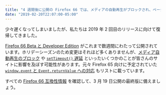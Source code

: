 ```yaml
---
title: "4 週間後に公開の Firefox 66 では、メディアの自動再生がブロックされ、ページ読み込み中にタイマーが先送りされます"
date: "2019-02-20T22:07:00-05:00"
---
```

少々遅くなってしまいましたが、私たちは 2019 年 2 回目のリリースに向けて復帰してきました。

[Firefox 66 Beta と Developer Edition](https://www.mozilla.org/firefox/channel/desktop/) がこれまで数週間にわたって公開されています。ホリデーシーズンのため変更はそれほど多くありませんが、[メディア自動再生のブロック](https://www.fxsitecompat.com/ja/docs/2019/audible-media-s-autoplay-is-now-blocked-by-default/) や [`setTimeout()` 遅延](https://www.fxsitecompat.com/ja/docs/2019/settimeout-and-setinterval-are-now-deferred-during-page-load/) といったいくつかのことが皆さんのサイトに影響を及ぼす可能性があります。元々 Firefox 65 向けに予定されていた [`window.event` と `Event.returnValue` への対応](https://www.fxsitecompat.com/ja/docs/2018/support-for-window-event-and-event-returnvalue-has-been-added-again/) もリストに載っています。

すべての [Firefox 66 互換性情報](https://www.fxsitecompat.com/ja/versions/66/) を確認して、3 月 19 日公開の最終版に備えましょう。
